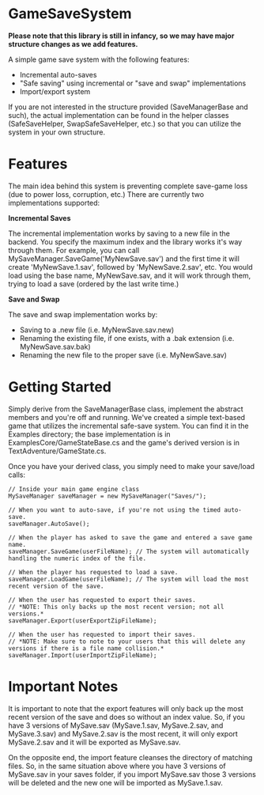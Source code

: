 # GameSaveSystem

**Please note that this library is still in infancy, so we may have major structure changes as we add features.**

A simple game save system with the following features:

+ Incremental auto-saves
+ "Safe saving" using incremental or "save and swap" implementations
+ Import/export system

If you are not interested in the structure provided (SaveManagerBase and such), the actual implementation can be found
in the helper classes (SafeSaveHelper, SwapSafeSaveHelper, etc.) so that you can utilize the system in your own
structure.

# Features

The main idea behind this system is preventing complete save-game loss (due to power loss, corruption, etc.) There are
currently two implementations supported:

**Incremental Saves**

The incremental implementation works by saving to a new file in the backend. You specify the maximum index and the
library works it's way through them. For example, you can call MySaveManager.SaveGame('MyNewSave.sav') and the first
time it will create 'MyNewSave.1.sav', followed by 'MyNewSave.2.sav', etc. You would load using the base name,
MyNewSave.sav, and it will work through them, trying to load a save (ordered by the last write time.)

**Save and Swap**

The save and swap implementation works by:

+ Saving to a .new file (i.e. MyNewSave.sav.new)
+ Renaming the existing file, if one exists, with a .bak extension (i.e. MyNewSave.sav.bak)
+ Renaming the new file to the proper save (i.e. MyNewSave.sav)

# Getting Started

Simply derive from the SaveManagerBase class, implement the abstract members and you're off and running. We've created a
simple text-based game that utilizes the incremental safe-save system. You can find it in the Examples directory; the
base implementation is in ExamplesCore/GameStateBase.cs and the game's derived version is in TextAdventure/GameState.cs.

Once you have your derived class, you simply need to make your save/load calls:

```CSharp
// Inside your main game engine class
MySaveManager saveManager = new MySaveManager("Saves/");

// When you want to auto-save, if you're not using the timed auto-save.
saveManager.AutoSave();

// When the player has asked to save the game and entered a save game name.
saveManager.SaveGame(userFileName); // The system will automatically handling the numeric index of the file.

// When the player has requested to load a save.
saveManager.LoadGame(userFileName); // The system will load the most recent version of the save.

// When the user has requested to export their saves.
// *NOTE: This only backs up the most recent version; not all versions.*
saveManager.Export(userExportZipFileName);

// When the user has requested to import their saves.
// *NOTE: Make sure to note to your users that this will delete any versions if there is a file name collision.*
saveManager.Import(userImportZipFileName);
```

# Important Notes

It is important to note that the export features will only back up the most recent version of the save and does so
without an index value. So, if you have 3 versions of MySave.sav (MySave.1.sav, MySave.2.sav, and MySave.3.sav) and
MySave.2.sav is the most recent, it will only export MySave.2.sav and it will be exported as MySave.sav.

On the opposite end, the import feature cleanses the directory of matching files. So, in the same situation above where
you have 3 versions of MySave.sav in your saves folder, if you import MySave.sav those 3 versions will be deleted and
the new one will be imported as MySave.1.sav.